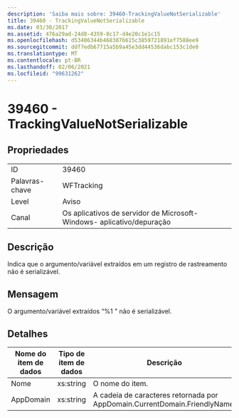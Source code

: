 ```yaml
---
description: 'Saiba mais sobre: 39460-TrackingValueNotSerializable'
title: 39460 - TrackingValueNotSerializable
ms.date: 03/30/2017
ms.assetid: 476a29ad-24d8-4359-8c17-d4e20c1e1c15
ms.openlocfilehash: d53406344b4683876615c3859721891ef7588ee9
ms.sourcegitcommit: ddf7edb67715a5b9a45e3dd44536dabc153c1de0
ms.translationtype: MT
ms.contentlocale: pt-BR
ms.lasthandoff: 02/06/2021
ms.locfileid: "99631262"
---
```

# <a name="39460---trackingvaluenotserializable"></a>39460 - TrackingValueNotSerializable

## <a name="properties"></a>Propriedades  
  
|||  
|-|-|  
|ID|39460|  
|Palavras-chave|WFTracking|  
|Level|Aviso|  
|Canal|Os aplicativos de servidor de Microsoft-Windows- aplicativo/depuração|  
  
## <a name="description"></a>Descrição  

 Indica que o argumento/variável extraídos em um registro de rastreamento não é serializável.  
  
## <a name="message"></a>Mensagem  

 O argumento/variável extraídos “%1 " não é serializável.  
  
## <a name="details"></a>Detalhes  
  
|Nome do item de dados|Tipo de item de dados|Descrição|  
|--------------------|--------------------|-----------------|  
|Nome|xs:string|O nome do item.|  
|AppDomain|xs:string|A cadeia de caracteres retornada por AppDomain.CurrentDomain.FriendlyName.|
